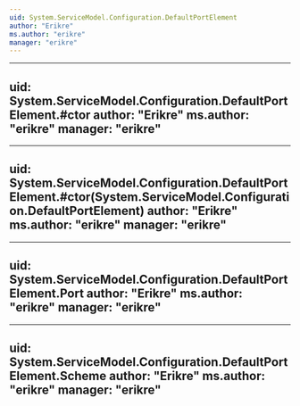 ```yaml
---
uid: System.ServiceModel.Configuration.DefaultPortElement
author: "Erikre"
ms.author: "erikre"
manager: "erikre"
---
```


---
uid: System.ServiceModel.Configuration.DefaultPortElement.#ctor
author: "Erikre"
ms.author: "erikre"
manager: "erikre"
---

---
uid: System.ServiceModel.Configuration.DefaultPortElement.#ctor(System.ServiceModel.Configuration.DefaultPortElement)
author: "Erikre"
ms.author: "erikre"
manager: "erikre"
---

---
uid: System.ServiceModel.Configuration.DefaultPortElement.Port
author: "Erikre"
ms.author: "erikre"
manager: "erikre"
---

---
uid: System.ServiceModel.Configuration.DefaultPortElement.Scheme
author: "Erikre"
ms.author: "erikre"
manager: "erikre"
---
